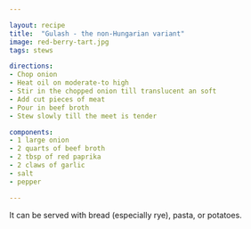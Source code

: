 ```yaml
---

layout: recipe
title:  "Gulash - the non-Hungarian variant"
image: red-berry-tart.jpg
tags: stews

directions:
- Chop onion
- Heat oil on moderate-to high
- Stir in the chopped onion till translucent an soft
- Add cut pieces of meat
- Pour in beef broth
- Stew slowly till the meet is tender  

components:
- 1 large onion
- 2 quarts of beef broth
- 2 tbsp of red paprika
- 2 claws of garlic
- salt
- pepper

---
```


It can be served with bread (especially rye), pasta, or potatoes.

